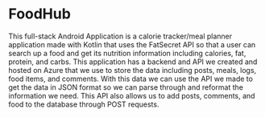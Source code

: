 # FoodHub

This full-stack Android Application is a calorie tracker/meal planner application made with Kotlin that uses the FatSecret API so that a user can search up a food and get its nutrition information including calories, fat, protein, and carbs. This application has a backend and API we created and hosted on Azure that we use to store the data including posts, meals, logs, food items, and comments. With this data we can use the API we made to get the data in JSON format so we can parse through and reformat the information we need. This API also allows us to add posts, comments, and food to the database through POST requests.
